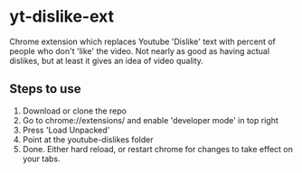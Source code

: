 # yt-dislike-ext
Chrome extension which replaces Youtube 'Dislike' text with percent of people who don't 'like' the video. 
Not nearly as good as having actual dislikes, but at least it gives an idea of video quality. 

## Steps to use
1. Download or clone the repo
2. Go to chrome://extensions/ and enable 'developer mode' in top right
3. Press 'Load Unpacked' 
4. Point at the youtube-dislikes folder
5. Done. Either hard reload, or restart chrome for changes to take effect on your tabs. 
